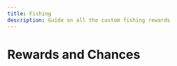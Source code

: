 ```yaml
---
title: Fishing
description: Guide on all the custom fishing rewards
---
```


# Rewards and Chances

